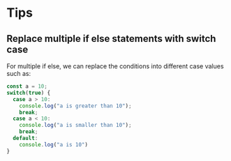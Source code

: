 # Tips 
## Replace multiple if else statements with switch case
For multiple if else, we can replace the conditions into different case values such as:

```javascript
const a = 10;
switch(true) {
  case a > 10:
    console.log("a is greater than 10");
    break;
  case a < 10:
    console.log("a is smaller than 10");
    break;
  default:
    console.log("a is 10")
}
```